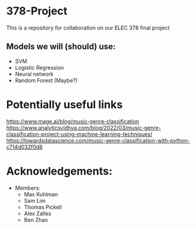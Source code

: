# 378-Project
This is a repository for collaboration on our ELEC 378 final project


## Models we will (should) use:
- SVM
- Logistic Regression
- Neural network
- Random Forest (Maybe?)
# Potentially useful links
https://www.mage.ai/blog/music-genre-classification
https://www.analyticsvidhya.com/blog/2022/03/music-genre-classification-project-using-machine-learning-techniques/
https://towardsdatascience.com/music-genre-classification-with-python-c714d032f0d8


# Acknowledgements:
- Members:
    - Max Kuhlman
    - Sam Lim
    - Thomas Pickell
    - Alex Zalles
    - Ben Zhao
